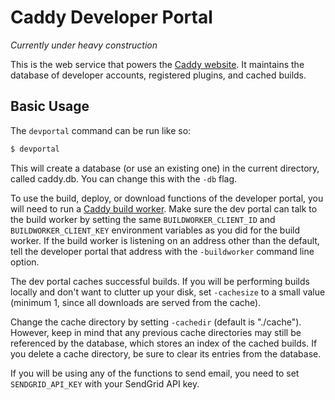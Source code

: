 Caddy Developer Portal
======================

*Currently under heavy construction*

This is the web service that powers the [Caddy website](https://github.com/caddyserver/website). It maintains the database of developer accounts, registered plugins, and cached builds.


## Basic Usage

The `devportal` command can be run like so:

```bash
$ devportal
```

This will create a database (or use an existing one) in the current directory, called caddy.db. You can change this with the `-db` flag.

To use the build, deploy, or download functions of the developer portal, you will need to run a [Caddy build worker](https://github.com/caddyserver/buildworker). Make sure the dev portal can talk to the build worker by setting the same `BUILDWORKER_CLIENT_ID` and `BUILDWORKER_CLIENT_KEY` environment variables as you did for the build worker. If the build worker is listening on an address other than the default, tell the developer portal that address with the `-buildworker` command line option.

The dev portal caches successful builds. If you will be performing builds locally and don't want to clutter up your disk, set `-cachesize` to a small value (minimum 1, since all downloads are served from the cache).

Change the cache directory by setting `-cachedir` (default is "./cache"). However, keep in mind that any previous cache directories may still be referenced by the database, which stores an index of the cached builds. If you delete a cache directory, be sure to clear its entries from the database.

If you will be using any of the functions to send email, you need to set `SENDGRID_API_KEY` with your SendGrid API key.
